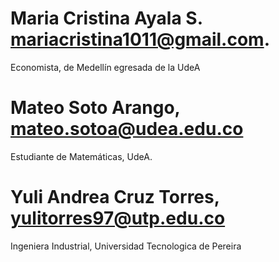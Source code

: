 # Maria Cristina Ayala S. mariacristina1011@gmail.com. 
Economista, de Medellín egresada de la UdeA

# Mateo Soto Arango, mateo.sotoa@udea.edu.co
Estudiante de Matemáticas, UdeA.

# Yuli Andrea Cruz Torres, yulitorres97@utp.edu.co
Ingeniera Industrial, Universidad Tecnologica de Pereira

